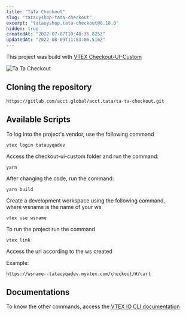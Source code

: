```yaml
---
title: "TaTa Checkout"
slug: "tatauyshop-tata-checkout"
excerpt: "tatauyshop.tata-checkout@0.18.0"
hidden: true
createdAt: "2022-07-07T10:48:35.825Z"
updatedAt: "2022-08-09T11:03:06.516Z"
---
```

This project was build with [VTEX Checkout-UI-Custom](https://github.com/vtex-apps/checkout-ui-custom)

![Ta Ta Checkout](https://i.ibb.co/wNqXf51/tatauyqadev-myvtex-com-checkout.png)

## Cloning the repository

    https://gitlab.com/acct.global/acct.tata/ta-ta-checkout.git

## Available Scripts

To log into the project's vendor, use the following command

    vtex login tatauyqadev 

Access the checkout-ui-custom folder and run the command:

    yarn

After changing the code, run the command:

    yarn build

Create a development workspace using the following command,   
where wsname is the name of your ws

    vtex use wsname

To run the project run the command

    vtex link

  
Access the url according to the ws created

Example:

    https://wsname--tatauyqadev.myvtex.com/checkout/#/cart



## Documentations

To know the other commands, access the 
[VTEX IO CLI documentation](https://developers.vtex.com/vtex-developer-docs/docs/vtex-io-documentation-vtex-io-cli-command-reference)